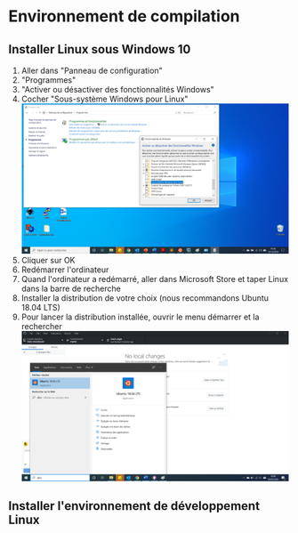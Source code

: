 # Environnement de compilation
  
## Installer Linux sous Windows 10  
1. Aller dans "Panneau de configuration"  
2. "Programmes"  
3. "Activer ou désactiver des fonctionnalités Windows"
4. Cocher "Sous-système Windows pour Linux"   <img src="fonctionnalites_windows.png">
5. Cliquer sur OK
6. Redémarrer l'ordinateur
7. Quand l'ordinateur a redémarré, aller dans Microsoft Store et taper Linux dans la barre de recherche  
8. Installer la distribution de votre choix (nous recommandons Ubuntu 18.04 LTS)  
9. Pour lancer la distribution installée, ouvrir le menu démarrer et la rechercher  <img src="executer_ubuntu.png">  

## Installer l'environnement de développement Linux

